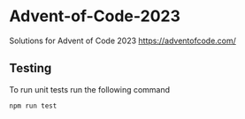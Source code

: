 # Advent-of-Code-2023

Solutions for Advent of Code 2023 <https://adventofcode.com/>

## Testing

To run unit tests run the following command

```zsh
npm run test
```
